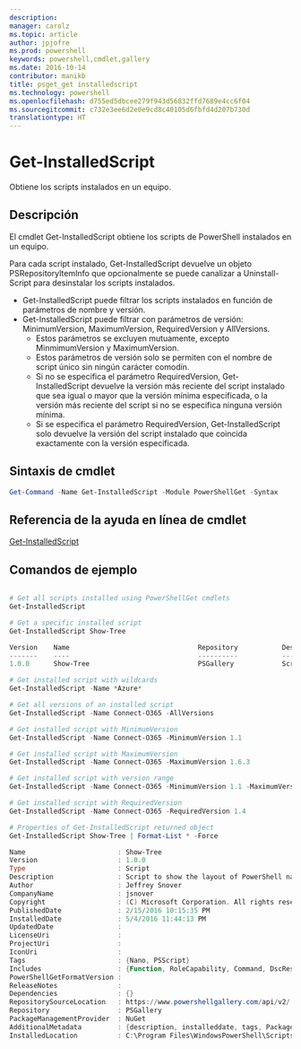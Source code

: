 ```yaml
---
description: 
manager: carolz
ms.topic: article
author: jpjofre
ms.prod: powershell
keywords: powershell,cmdlet,gallery
ms.date: 2016-10-14
contributor: manikb
title: psget_get installedscript
ms.technology: powershell
ms.openlocfilehash: d755ed5dbcee279f943d56832ffd7689e4cc6f04
ms.sourcegitcommit: c732e3ee6d2e0e9cd8c40105d6fbfd4d207b730d
translationtype: HT
---
```

# <a name="get-installedscript"></a>Get-InstalledScript

Obtiene los scripts instalados en un equipo.

## <a name="description"></a>Descripción

El cmdlet Get-InstalledScript obtiene los scripts de PowerShell instalados en un equipo.

Para cada script instalado, Get-InstalledScript devuelve un objeto PSRepositoryItemInfo que opcionalmente se puede canalizar a Uninstall-Script para desinstalar los scripts instalados.

- Get-InstalledScript puede filtrar los scripts instalados en función de parámetros de nombre y versión.
- Get-InstalledScript puede filtrar con parámetros de versión: MinimumVersion, MaximumVersion, RequiredVersion y AllVersions.
  - Estos parámetros se excluyen mutuamente, excepto MinmimumVersion y MaximumVersion.
  - Estos parámetros de versión solo se permiten con el nombre de script único sin ningún carácter comodín.
  - Si no se especifica el parámetro RequiredVersion, Get-InstalledScript devuelve la versión más reciente del script instalado que sea igual o mayor que la versión mínima especificada, o la versión más reciente del script si no se especifica ninguna versión mínima. 
  - Si se especifica el parámetro RequiredVersion, Get-InstalledScript solo devuelve la versión del script instalado que coincida exactamente con la versión especificada.

## <a name="cmdlet-syntax"></a>Sintaxis de cmdlet

```powershell
Get-Command -Name Get-InstalledScript -Module PowerShellGet -Syntax
```

## <a name="cmdlet-online-help-reference"></a>Referencia de la ayuda en línea de cmdlet

[Get-InstalledScript](http://go.microsoft.com/fwlink/?LinkId=619790)

## <a name="example-commands"></a>Comandos de ejemplo

```powershell

# Get all scripts installed using PowerShellGet cmdlets
Get-InstalledScript

# Get a specific installed script
Get-InstalledScript Show-Tree

Version    Name                                Repository           Description
-------    ----                                ----------           -----------
1.0.0      Show-Tree                           PSGallery            Script to show the layout of PowerShell namespaces (Tr...

# Get installed script with wildcards
Get-InstalledScript -Name *Azure*

# Get all versions of an installed script
Get-InstalledScript -Name Connect-O365 -AllVersions

# Get installed script with MinimumVersion
Get-InstalledScript -Name Connect-O365 -MinimumVersion 1.1

# Get installed script with MaximumVersion
Get-InstalledScript -Name Connect-O365 -MaximumVersion 1.6.3

# Get installed script with version range
Get-InstalledScript -Name Connect-O365 -MinimumVersion 1.1 -MaximumVersion 1.6.3

# Get installed script with RequiredVersion
Get-InstalledScript -Name Connect-O365 -RequiredVersion 1.4

# Properties of Get-InstalledScript returned object
Get-InstalledScript Show-Tree | Format-List * -Force

Name                       : Show-Tree
Version                    : 1.0.0
Type                       : Script
Description                : Script to show the layout of PowerShell namespaces (Trees) using ASCII
Author                     : Jeffrey Snover
CompanyName                : jsnover
Copyright                  : (C) Microsoft Corporation. All rights reserved.
PublishedDate              : 2/15/2016 10:15:35 PM
InstalledDate              : 5/4/2016 11:44:13 PM
UpdatedDate                :
LicenseUri                 :
ProjectUri                 :
IconUri                    :
Tags                       : {Nano, PSScript}
Includes                   : {Function, RoleCapability, Command, DscResource...}
PowerShellGetFormatVersion :
ReleaseNotes               :
Dependencies               : {}
RepositorySourceLocation   : https://www.powershellgallery.com/api/v2/
Repository                 : PSGallery
PackageManagementProvider  : NuGet
AdditionalMetadata         : {description, installeddate, tags, PackageManagementProvider...}
InstalledLocation          : C:\Program Files\WindowsPowerShell\Scripts


```

